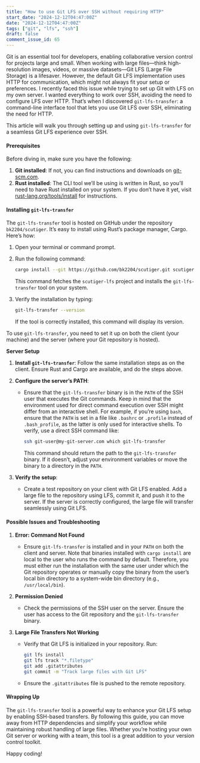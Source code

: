```yaml
---
title: "How to use Git LFS over SSH without requiring HTTP"
start_date: "2024-12-12T04:47:00Z"
date: "2024-12-12T04:47:00Z"
tags: ["git", "lfs", "ssh"]
draft: false
comment_issue_id: 65
---
```


Git is an essential tool for developers, enabling collaborative version control for projects large and small. When working with large files—think high-resolution images, videos, or massive datasets—Git LFS (Large File Storage) is a lifesaver. However, the default Git LFS implementation uses HTTP for communication, which might not always fit your setup or preferences. I recently faced this issue while trying to set up Git with LFS on my own server. I wanted everything to work over SSH, avoiding the need to configure LFS over HTTP. That’s when I discovered `git-lfs-transfer`: a command-line interface tool that lets you use Git LFS over SSH, eliminating the need for HTTP.

This article will walk you through setting up and using `git-lfs-transfer` for a seamless Git LFS experience over SSH.

#### Prerequisites

Before diving in, make sure you have the following:

1. **Git installed**: If not, you can find instructions and downloads on [git-scm.com](https://git-scm.com/).
2. **Rust installed**: The CLI tool we’ll be using is written in Rust, so you’ll need to have Rust installed on your system. If you don’t have it yet, visit [rust-lang.org/tools/install](https://www.rust-lang.org/tools/install) for instructions.

#### Installing `git-lfs-transfer`

The `git-lfs-transfer` tool is hosted on GitHub under the repository `bk2204/scutiger`. It’s easy to install using Rust’s package manager, Cargo. Here’s how:

1. Open your terminal or command prompt.
2. Run the following command:

   ```bash
   cargo install --git https://github.com/bk2204/scutiger.git scutiger-lfs
   ```

   This command fetches the `scutiger-lfs` project and installs the `git-lfs-transfer` tool on your system.

3. Verify the installation by typing:

   ```bash
   git-lfs-transfer --version
   ```

   If the tool is correctly installed, this command will display its version.

To use `git-lfs-transfer`, you need to set it up on both the client (your machine) and the server (where your Git repository is hosted).

**Server Setup**

1. **Install `git-lfs-transfer`**: Follow the same installation steps as on the client. Ensure Rust and Cargo are available, and do the steps above.

2. **Configure the server’s PATH**:

   - Ensure that the `git-lfs-transfer` binary is in the `PATH` of the SSH user that executes the Git commands. Keep in mind that the environment used for direct command execution over SSH might differ from an interactive shell. For example, if you’re using `bash`, ensure that the `PATH` is set in a file like `.bashrc` or `.profile` instead of `.bash_profile`, as the latter is only used for interactive shells. To verify, use a direct SSH command like:

     ```bash
     ssh git-user@my-git-server.com which git-lfs-transfer
     ```

     This command should return the path to the `git-lfs-transfer` binary. If it doesn’t, adjust your environment variables or move the binary to a directory in the `PATH`.

3. **Verify the setup**:
   - Create a test repository on your client with Git LFS enabled. Add a large file to the repository using LFS, commit it, and push it to the server. If the server is correctly configured, the large file will transfer seamlessly using Git LFS.

#### Possible Issues and Troubleshooting

1. **Error: Command Not Found**

   - Ensure `git-lfs-transfer` is installed and in your `PATH` on both the client and server. Note that binaries installed with `cargo install` are local to the user who runs the command by default. Therefore, you must either run the installation with the same user under which the Git repository operates or manually copy the binary from the user’s local bin directory to a system-wide bin directory (e.g., `/usr/local/bin`).

1. **Permission Denied**

   - Check the permissions of the SSH user on the server. Ensure the user has access to the Git repository and the `git-lfs-transfer` binary.

1. **Large File Transfers Not Working**

   - Verify that Git LFS is initialized in your repository. Run:

     ```bash
     git lfs install
     git lfs track "*.filetype"
     git add .gitattributes
     git commit -m "Track large files with Git LFS"
     ```

   - Ensure the `.gitattributes` file is pushed to the remote repository.

#### Wrapping Up

The `git-lfs-transfer` tool is a powerful way to enhance your Git LFS setup by enabling SSH-based transfers. By following this guide, you can move away from HTTP dependencies and simplify your workflow while maintaining robust handling of large files. Whether you’re hosting your own Git server or working with a team, this tool is a great addition to your version control toolkit.

Happy coding!
